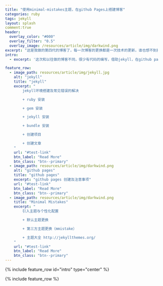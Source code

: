 ```yaml
---
title: "使用minimal-mistakes主题，在github Pages上搭建博客"
categories: ruby
tags: jekyll
layout: splash
comment:true
header:
  overlay_color: "#000"
  overlay_filter: "0.5"
  overlay_image: /resources/article/img/darkwind.png
excerpt: "这是我做的第四代的博客了，每一次博客的更换都是一次技术的更新，谁也想不到技术的更迭如此迅速"
intro:
  - excerpt: '这次和以往做的博客不同，很少有代码的编写，借助jekyll，在github pages上搭建，采用Minimal Mistakes主题'

feature_row:
  - image_path: resources/article/img/jekyll.jpg
    alt: "jekyll"
    title: "jekyll"
    excerpt: "
        jekyll环境搭建及常见错误的解决

        + ruby 安装

        + gem 安装

        + jekyll 安装

        + bundle 安装

        + 创建项目

        + 创建文章
    "
    url: "#test-link"
    btn_label: "Read More"
    btn_class: "btn--primary"
  - image_path: resources/article/img/darkwind.png
    alt: "github pages"
    title: "github pages"
    excerpt: "github pages 创建及注意事项"
    url: "#test-link"
    btn_label: "Read More"
    btn_class: "btn--primary"
  - image_path: resources/article/img/darkwind.png
    title: "Minimal Mistakes"
    excerpt: "
        引入主题与个性化配置

        + 默认主题更换

        + 第三方主题更换（mmistake）

        + 主题大全 http://jekyllthemes.org/
    "
    url: "#test-link"
    btn_label: "Read More"
    btn_class: "btn--primary"
---
```


{% include feature_row id="intro" type="center" %}

{% include feature_row %}





